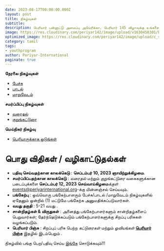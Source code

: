 ```yaml
---
date: 2023-08-17T00:00:00.000Z
layout: post
title: நிகழ்வுகள்
subtitle:
description: பெரியார் பன்னாட்டு அமைப்பு அமெரிக்கா, பெரியார் 145 விழாவுக்கு உங்களை அன்புடன் வரவேற்கிறது.
image: https://res.cloudinary.com/periyar142/image/upload/v1630450301/Events_v5cbtp.jpg
optimized_image: https://res.cloudinary.com/periyar142/image/upload/c_scale,w_380/v1630450301/Events_v5cbtp.jpg
category: tamil
tags:
- youthprogram
author: Periyar-International
paginate: true
---
```

**நேரலை நிகழ்வுகள்**

* [பேச்சு](/tamil-Quote/)
* [பாடல்](/tamil-padal/)
* [மாறுவேடம்](/tamil-maruvedam/)

**சமர்ப்பிப்பு நிகழ்வுகள்**

* [வரைதல்](/tamil-Oviyam/)
* [குறுங்கட்டுரை](/tamil-katturai/)

**மெய்நிகர் நிகழ்வு**

* [பெரியாருக்காக ஓடுங்கள்](/tamil-runforperiyar/)

# பொது விதிகள் / வழிகாட்டுதல்கள்

- **பதிவு செய்வதற்கான காலக்கெடு** : **செப்டம்பர் 10, 2023 ஞாயிற்றுக்கிழமை**.
- **சமர்ப்பிப்பதற்கான காலக்கெடு** : *வரைதல்* மற்றும் *குறுங்கட்டுரை* வகைகளுக்கான படைப்புக்களை **செப்டம்பர் 12, 2023 செவ்வாய்கிழமை***க்குள்* [events@periyarinternational.org](mailto:events@periyarinternational.org)-க்கு மின்னஞ்சல் செய்யவும்.
- **பங்கேற்பு** : ஒவ்வொரு பங்கேற்பாளரும் பேச்சு/பாடல் /மாறுவேடம் நிகழ்வுகளில் ஏதேனும் ஒன்றில் (1) மட்டுமே பங்கேற்க அனுமதிக்கப்படுவார்கள்.
- **வயது தகுதி** : 5-21 வயது .
- **சான்றிதழ்கள் & விருதுகள்** : அனைத்து பங்கேற்பாளர்களும் சான்றிதழ்களைப் பெறுவார்கள்; தேர்ந்தெடுக்கப்படும் பங்கேற்பாளர்களுக்கு சிறப்பு பரிசுகள் வழங்கப்படும்.
- **பெரியார் பிஞ்சு** : சிறப்புப் பரிசு பெற்ற *கட்டுரைகள்* மற்றும் *ஓவியங்கள்* [**பெரியார் பிஞ்சு**](https://periyarpinju.com/) இதழில் இடம்பெறும் .

நிகழ்வில் பங்கு பெற/பதிவு செய்ய [இங்கே](/tamil-register/) சொடுக்கவும்!!!
